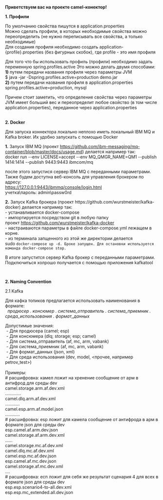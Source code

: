 <!-- #######  THIS IS A COMMENT - Visible only in the source editor #########-->
<p><strong>Приветствуем вас на проекте camel-конектор!</strong></p>
<p><strong>1. Профили</strong></p>
<p>По умолчанию свойства пишутся в application.properties<br />Можно сделать профили, в которых необходимые свойства можно переопределить (не нужно переписывать все свойства, а только необходимые)<br />Для создания профиля необходимо создать application-{profile}.properties (без фигурных скобок), где profile - это имя профиля</p>
<p>Для того что бы использовать профиль (профили) необходимо задать переменную&nbsp;spring.profiles.active Это можно делать двумя способами:<br /><strong>1)</strong> путем передачи названия профиля через параметры JVM<br />$ java -jar -Dspring.profiles.active=production demo.jar<br /><strong>2)</strong> путем передачи названия профиля в application.properties<br />spring.profiles.active=production, mysql</p>
<p>Причем стоит заметить, что определение свойства через параметры JVM имеет больший вес и переопределит любое свойство (в том числе application.properties), переданное через application.properties<br /><br /></p>
<p><strong>2. Docker</strong></p>
<p>Для запуска коннектора локально неплохо иметь локальный IBM MQ и Kafka broker. Их удобно запускать с помощью Docker</p>
<p><strong>1.</strong> Запуск IBM MQ (проект&nbsp;<a href="https://github.com/ibm-messaging/mq-container/blob/master/docs/usage.md">https://github.com/ibm-messaging/mq-container/blob/master/docs/usage.md</a>) делается например так:<br />docker run --env LICENSE=accept --env MQ_QMGR_NAME=QM1 --publish 1414:1414 --publish 9443:9443 ibmcom/mq</p>
<p>после этого запустися сервер IBM MQ с переданными параметрами. Также будем доступна веб-консоль для управления брокером по адресу:<br /><a href="https://127.0.0.1:9443/ibmmq/console/login.html">https://127.0.0.1:9443/ibmmq/console/login.html</a><br />учетка\пароль: admin\passw0rd</p>
<p><strong>2.</strong> Запуск Kafka брокера (проект&nbsp;https://github.com/wurstmeister/kafka-docker) делается например так:<br />- устанавливается docker-compose<br />- импортируется посредством git в любую папку проект&nbsp;<a href="https://github.com/wurstmeister/kafka-docker">https://github.com/wurstmeister/kafka-docker</a><br />- настраиваются параметры в файле&nbsp;docker-compose.yml лежащем в корне.<br />- из терминала запщенного из этой же директории делается sudo&nbsp;<code>docker-compose up -d. Броке запущен. Для остановки используется команда&nbsp;</code><code>docker-compose stop.</code></p>
<p>В итоге запустится сервер Kafka брокер&nbsp;с переданными параметрами. Подключиться холрошо получается с помощью приложения kafkatool</p>
<p>&nbsp;</p>
<p><strong>2. Naming Convention</strong></p>
<p>2.1 Kafka</p>
<p>Для кафка топиков предлагается использовать наименования в формате:<br />&nbsp; <em>продюсер . консюмер&nbsp;. система_отправитель&nbsp;. система_приемник . среда_использования</em> <em>. формат_данных&nbsp;</em></p>
<div>Допустимые значения:</div>
<div>&nbsp;- Для продюсера (camel; esp)</div>
<div>&nbsp;- Для консюмера&nbsp;(dlq; storage; esp; camel)</div>
<div>&nbsp;- Для система_отправитель&nbsp;(af, mc, arm, vabank)</div>
<div>&nbsp;- Для система_приемник&nbsp;(af, mc, arm, vabank)</div>
<div>&nbsp;- Для формат_данных (json, xml)</div>
<div>&nbsp;- Для среда использования (dev, model, &lt;прочее, например petrov_test&gt;)</div>
<div>&nbsp;</div>
<div>Примеры:</div>
<div>
<div># расшифровка: камел ложит на хренение сообщение от арм в антифрод для среды dev</div>
<div>camel.storage.arm.af.dev.xml</div>
<div>.............</div>
<div>camel.dlq.arm.af.dev.xml</div>
<div>............</div>
<div>camel.esp.arm.af.model.json</div>
<div>............</div>
<div># расшифровка: esp ложит для камела сообщение от антифрода в арм в формате json для среды dev</div>
<div>esp.camel.af.arm.dev.json</div>
<div>camel.storage.af.arm.dev.xml</div>
<div>......</div>
<div>camel.storage.mc.af.dev.xml</div>
<div>camel.dlq.mc.af.dev.xml</div>
<div>camel.esp.mc.af.dev.json</div>
<div>esp.camel.af.mc.dev.json</div>
<div>camel.storage.af.mc.dev.xml</div>
<div>....</div>
<div># расшифровка: есп ложит для себя же результат сценария 4 для всех в формате json для среды dev</div>
<div>esp.esp.scenario4-to-all.dev.xml</div>
<div>esp.esp.mc_extended.all.dev.json</div>
</div>